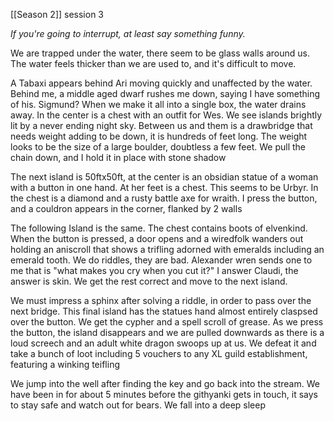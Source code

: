 [[Season 2]] session 3



*If you're going to interrupt, at least say something funny.*

  

We are trapped under the water, there seem to be glass walls around us. The water feels thicker than we are used to, and it's difficult to move.

  

A Tabaxi appears behind Ari moving quickly and unaffected by the water. Behind me, a middle aged dwarf rushes me down, saying I have something of his. Sigmund? When we make it all into a single box, the water drains away. In the center is a chest with an outfit for Wes. We see islands brightly lit by a never ending night sky. Between us and them is a drawbridge that needs weight adding to be down, it is hundreds of feet long. The weight looks to be the size of a large boulder, doubtless a few feet. We pull the chain down, and I hold it in place with stone shadow

  

The next island is 50ftx50ft, at the center is an obsidian statue of a woman with a button in one hand. At her feet is a chest. This seems to be Urbyr. In the chest is a diamond and a rusty battle axe for wraith. I press the button, and a couldron appears in the corner, flanked by 2 walls

  

The following Island is the same. The chest contains boots of elvenkind. When the button is pressed, a door opens and a wiredfolk wanders out holding an aniscroll that shows a trifling adorned with emeralds including an emerald tooth. We do riddles, they are bad. Alexander wren sends one to me that is "what makes you cry when you cut it?" I answer Claudi, the answer is skin. We get the rest correct and move to the next island. 

  

We must impress a sphinx after solving a riddle, in order to pass over the next bridge. This final island has the statues hand almost entirely claspsed over the button. We get the cypher and a spell scroll of grease. As we press the button, the island disappears and we are pulled downwards as there is a loud screech and an adult white dragon swoops up at us. We defeat it and take a bunch of loot including 5 vouchers to any XL guild establishment, featuring a winking teifling 

  
  

We jump into the well after finding the key and go back into the stream. We have been in for about 5 minutes before the githyanki gets in touch, it says to stay safe and watch out for bears. We fall into a deep sleep

